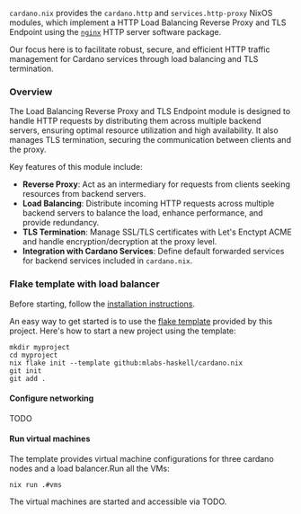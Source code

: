 `cardano.nix` provides the `cardano.http` and `services.http-proxy` NixOS modules, which implement a HTTP Load Balancing Reverse Proxy and TLS Endpoint using the [`nginx`](https://nginx.org/en/) HTTP server software package.

Our focus here is to facilitate robust, secure, and efficient HTTP traffic management for Cardano services through load balancing and TLS termination.

### Overview

The Load Balancing Reverse Proxy and TLS Endpoint module is designed to handle HTTP requests by distributing them across multiple backend servers, ensuring optimal resource utilization and high availability. It also manages TLS termination, securing the communication between clients and the proxy.

Key features of this module include:

- **Reverse Proxy**: Act as an intermediary for requests from clients seeking resources from backend servers.
- **Load Balancing**: Distribute incoming HTTP requests across multiple backend servers to balance the load, enhance performance, and provide redundancy.
- **TLS Termination**: Manage SSL/TLS certificates with Let's Enctypt ACME and handle encryption/decryption at the proxy level.
- **Integration with Cardano Services**: Define default forwarded services for backend services included in `cardano.nix`.

### Flake template with load balancer

Before starting, follow the [installation instructions](installation.md).

An easy way to get started is to use the [flake template](https://zero-to-nix.com/concepts/flakes#templates) provided by this project. Here's how to start a new project using the template:

```
mkdir myproject
cd myproject
nix flake init --template github:mlabs-haskell/cardano.nix
git init
git add .
```

#### Configure networking

TODO

#### Run virtual machines

The template provides virtual machine configurations for three cardano nodes and a load balancer.Run all the VMs:

`nix run .#vms`

The virtual machines are started and accessible via TODO.
